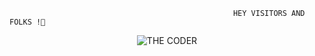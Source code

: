                                                       HEY VISITORS AND FOLKS !👋
                                                            
  
  <p align="center">
 <img src="https://cdn.dribbble.com/users/3853792/screenshots/13895772/media/adafde56c266d90cfb7f26f328f18b6b.png?compress=1&resize=400x300&vertical=top" alt="THE CODER" style="align:center"></p>
